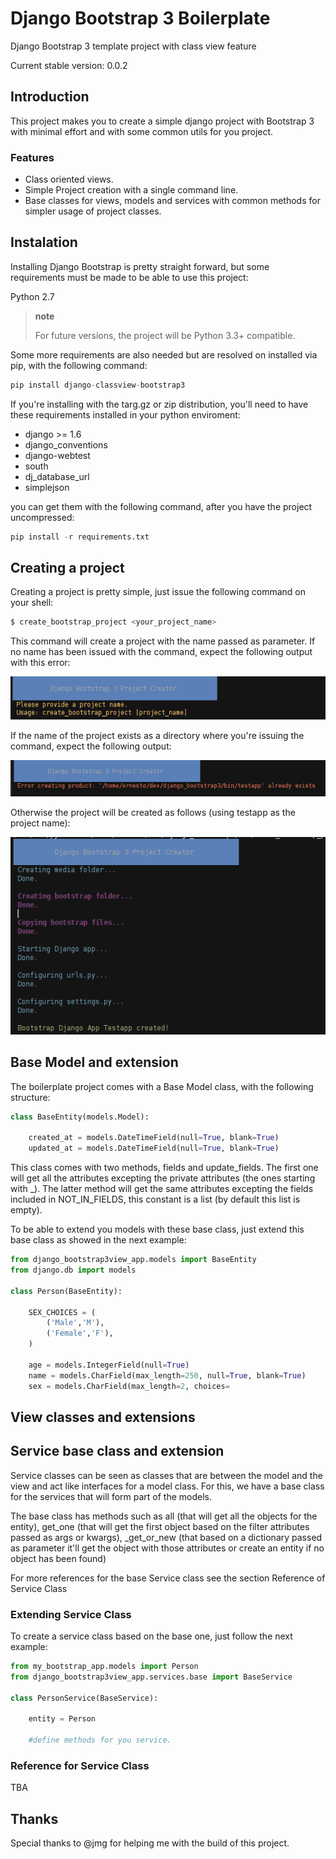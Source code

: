 Django Bootstrap 3 Boilerplate
===========================

Django Bootstrap 3 template project with class view feature

Current stable version: 0.0.2

## Introduction

This project makes you to create a simple django project with Bootstrap 3 with minimal effort and with some common utils
for you project.

### Features

* Class oriented views.
* Simple Project creation with a single command line.
* Base classes for views, models and services with common methods for simpler usage of project classes.

## Instalation

Installing Django Bootstrap is pretty straight forward, but some requirements must be made to be able to use this project:

Python 2.7

> **note**
>
> For future versions, the project will be Python 3.3+ compatible.

Some more requirements are also needed but are resolved on installed via pip, with the following command:

```python
pip install django-classview-bootstrap3
```

If you're installing with the targ.gz or zip distribution, you'll need to have these requirements installed in your python enviroment:

* django >= 1.6
* django_conventions
* django-webtest
* south
* dj_database_url
* simplejson

you can get them with the following command, after you have the project uncompressed:

```python
pip install -r requirements.txt
```

## Creating a project

Creating a project is pretty simple, just issue the following command on your shell:



```python
$ create_bootstrap_project <your_project_name>
```

This command will create a project with the name passed as parameter. If no name has been issued with the command, expect
the following output with this error:

![IMAGE](/doc/images/no_project_name.png)

If the name of the project exists as a directory where you're issuing the command, expect the following output:

![IMAGE](/doc/images/existing_project_name.png)

Otherwise the project will be created as follows (using testapp as the project name):

![IMAGE](/doc/images/correct_project_name.png)

## Base Model and extension

The boilerplate project comes with a Base Model class, with the following structure:

```python
class BaseEntity(models.Model):

    created_at = models.DateTimeField(null=True, blank=True)
    updated_at = models.DateTimeField(null=True, blank=True)
```

This class comes with two methods, fields and update_fields. The first one will get all the attributes excepting the
private attributes (the ones starting with _). The latter method will get the same attributes excepting the fields
included in NOT_IN_FIELDS, this constant is a list (by default this list is empty).

To be able to extend you models with these base class, just extend this base class as showed in the next example:

```python
from django_bootstrap3view_app.models import BaseEntity
from django.db import models

class Person(BaseEntity):

    SEX_CHOICES = (
        ('Male','M'),
        ('Female','F'),
    )

    age = models.IntegerField(null=True)
    name = models.CharField(max_length=250, null=True, blank=True)
    sex = models.CharField(max_length=2, choices=
```

## View classes and extensions



## Service base class and extension

Service classes can be seen as classes that are between the model and the view and act like interfaces for a model class.
For this, we have a base class for the services that will form part of the models.

The base class has methods such as all (that will get all the objects for the entity), get_one (that will get the first
object based on the filter attributes passed as args or kwargs), _get_or_new (that based on a dictionary passed as parameter
it'll get the object with those attributes or create an entity if no object has been found)

For more references for the base Service class see the section Reference of Service Class

### Extending Service Class

To create a service class based on the base one, just follow the next example:

```python
from my_bootstrap_app.models import Person
from django_bootstrap3view_app.services.base import BaseService

class PersonService(BaseService):

    entity = Person

    #define methods for you service.

```

### Reference for Service Class

TBA

## Thanks

Special thanks to @jmg for helping me with the build of this project.

